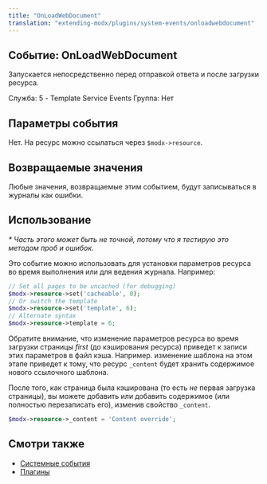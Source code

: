 ```yaml
---
title: "OnLoadWebDocument"
translation: "extending-modx/plugins/system-events/onloadwebdocument"
---
```


## Событие: OnLoadWebDocument

Запускается непосредственно перед отправкой ответа и после загрузки ресурса.

Служба: 5 - Template Service Events
Группа: Нет

## Параметры события

Нет. На ресурс можно ссылаться через `$modx->resource`.

## Возвращаемые значения

Любые значения, возвращаемые этим событием, будут записываться в журналы как ошибки.

## Использование

_\* Часть этого может быть не точной, потому что я тестирую это методом проб и ошибок._

Это событие можно использовать для установки параметров ресурса во время выполнения или для ведения журнала. Например:

``` php
// Set all pages to be uncached (for debugging)
$modx->resource->set('cacheable', 0);
// Or switch the template
$modx->resource->set('template', 6);
// Alternate syntax
$modx->resource->template = 6;
```

Обратите внимание, что изменение параметров ресурса во время загрузки страницы _first_ (до кэширования ресурса) приведет к записи этих параметров в файл кэша. Например. изменение шаблона на этом этапе приведет к тому, что ресурс `_content` будет хранить содержимое нового ссылочного шаблона.

После того, как страница была кэширована (то есть _не_ первая загрузка страницы), вы можете добавить или добавить содержимое (или полностью перезаписать его), изменив свойство `_content`.

``` php
$modx->resource->_content = 'Content override';
```

## Смотри также

- [Системные события](extending-modx/plugins/system-events "Системные события")
- [Плагины](extending-modx/plugins "Плагины")
